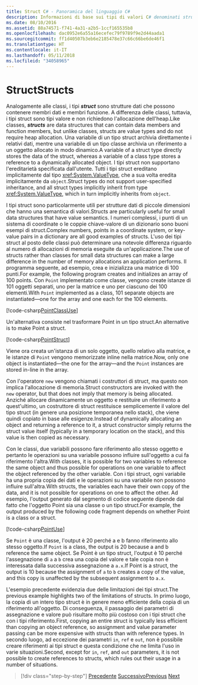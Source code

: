 ```yaml
---
title: Struct C# - Panoramica del linguaggio C#
description: Informazioni di base sui tipi di valori C# denominati struct
ms.date: 08/10/2016
ms.assetid: 88a74571-f741-4a31-a2b5-1ccf165535b8
ms.openlocfilehash: dac0952e6a55a16ecefec79f9789f9e2d44aada1
ms.sourcegitcommit: ff1d40507b3eb6e2185478e37c66c66be6de46f1
ms.translationtype: HT
ms.contentlocale: it-IT
ms.lasthandoff: 05/11/2018
ms.locfileid: "34058965"
---
```

# <a name="structs"></a><span data-ttu-id="daf1b-103">Struct</span><span class="sxs-lookup"><span data-stu-id="daf1b-103">Structs</span></span>

<span data-ttu-id="daf1b-104">Analogamente alle classi, i tipi ***struct*** sono strutture dati che possono contenere membri dati e membri funzione. A differenza delle classi, tuttavia, i tipi struct sono tipi valore e non richiedono l'allocazione dell'heap.</span><span class="sxs-lookup"><span data-stu-id="daf1b-104">Like classes, ***structs*** are data structures that can contain data members and function members, but unlike classes, structs are value types and do not require heap allocation.</span></span> <span data-ttu-id="daf1b-105">Una variabile di un tipo struct archivia direttamente i relativi dati, mentre una variabile di un tipo classe archivia un riferimento a un oggetto allocato in modo dinamico.</span><span class="sxs-lookup"><span data-stu-id="daf1b-105">A variable of a struct type directly stores the data of the struct, whereas a variable of a class type stores a reference to a dynamically allocated object.</span></span> <span data-ttu-id="daf1b-106">I tipi struct non supportano l'ereditarietà specificata dall'utente. Tutti i tipi struct ereditano implicitamente dal tipo <xref:System.ValueType>, che a sua volta eredita implicitamente da `object`.</span><span class="sxs-lookup"><span data-stu-id="daf1b-106">Struct types do not support user-specified inheritance, and all struct types implicitly inherit from type <xref:System.ValueType>, which in turn implicitly inherits from `object`.</span></span>

<span data-ttu-id="daf1b-107">I tipi struct sono particolarmente utili per strutture dati di piccole dimensioni che hanno una semantica di valori.</span><span class="sxs-lookup"><span data-stu-id="daf1b-107">Structs are particularly useful for small data structures that have value semantics.</span></span> <span data-ttu-id="daf1b-108">I numeri complessi, i punti di un sistema di coordinate o le coppie chiave-valore di un dizionario sono buoni esempi di struct.</span><span class="sxs-lookup"><span data-stu-id="daf1b-108">Complex numbers, points in a coordinate system, or key-value pairs in a dictionary are all good examples of structs.</span></span> <span data-ttu-id="daf1b-109">L'uso dei tipi struct al posto delle classi può determinare una notevole differenza riguardo al numero di allocazioni di memoria eseguite da un'applicazione.</span><span class="sxs-lookup"><span data-stu-id="daf1b-109">The use of structs rather than classes for small data structures can make a large difference in the number of memory allocations an application performs.</span></span> <span data-ttu-id="daf1b-110">Il programma seguente, ad esempio, crea e inizializza una matrice di 100 punti.</span><span class="sxs-lookup"><span data-stu-id="daf1b-110">For example, the following program creates and initializes an array of 100 points.</span></span> <span data-ttu-id="daf1b-111">Con `Point` implementato come classe, vengono create istanze di 101 oggetti separati, uno per la matrice e uno per ciascuno dei 100 elementi.</span><span class="sxs-lookup"><span data-stu-id="daf1b-111">With `Point` implemented as a class, 101 separate objects are instantiated—one for the array and one each for the 100 elements.</span></span>

[!code-csharp[PointClassUse](../../../samples/snippets/csharp/tour/structs/Program.cs#L5-L13)]

<span data-ttu-id="daf1b-112">Un'alternativa consiste nel trasformare Point in un tipo struct.</span><span class="sxs-lookup"><span data-stu-id="daf1b-112">An alternative is to make Point a struct.</span></span>

[!code-csharp[PointStruct](../../../samples/snippets/csharp/tour/structs/Point.cs#L3-L11)]

<span data-ttu-id="daf1b-113">Viene ora creata un'istanza di un solo oggetto, quello relativo alla matrice, e le istanze di `Point` vengono memorizzate inline nella matrice.</span><span class="sxs-lookup"><span data-stu-id="daf1b-113">Now, only one object is instantiated—the one for the array—and the `Point` instances are stored in-line in the array.</span></span>

<span data-ttu-id="daf1b-114">Con l'operatore `new` vengono chiamati i costruttori di struct, ma questo non implica l'allocazione di memoria.</span><span class="sxs-lookup"><span data-stu-id="daf1b-114">Struct constructors are invoked with the `new` operator, but that does not imply that memory is being allocated.</span></span> <span data-ttu-id="daf1b-115">Anziché allocare dinamicamente un oggetto e restituire un riferimento a quest'ultimo, un costruttore di struct restituisce semplicemente il valore del tipo struct (in genere una posizione temporanea nello stack), che viene quindi copiato in base alle esigenze.</span><span class="sxs-lookup"><span data-stu-id="daf1b-115">Instead of dynamically allocating an object and returning a reference to it, a struct constructor simply returns the struct value itself (typically in a temporary location on the stack), and this value is then copied as necessary.</span></span>

<span data-ttu-id="daf1b-116">Con le classi, due variabili possono fare riferimento allo stesso oggetto e pertanto le operazioni su una variabile possono influire sull'oggetto a cui fa riferimento l'altra.</span><span class="sxs-lookup"><span data-stu-id="daf1b-116">With classes, it is possible for two variables to reference the same object and thus possible for operations on one variable to affect the object referenced by the other variable.</span></span> <span data-ttu-id="daf1b-117">Con i tipi struct, ogni variabile ha una propria copia dei dati e le operazioni su una variabile non possono influire sull'altra.</span><span class="sxs-lookup"><span data-stu-id="daf1b-117">With structs, the variables each have their own copy of the data, and it is not possible for operations on one to affect the other.</span></span> <span data-ttu-id="daf1b-118">Ad esempio, l'output generato dal segmento di codice seguente dipende dal fatto che l'oggetto Point sia una classe o un tipo struct.</span><span class="sxs-lookup"><span data-stu-id="daf1b-118">For example, the output produced by the following code fragment depends on whether Point is a class or a struct.</span></span>

[!code-csharp[PointUse](../../../samples/snippets/csharp/tour/structs/Program.cs#L19-L22)]

<span data-ttu-id="daf1b-119">Se `Point` è una classe, l'output è 20 perché a e b fanno riferimento allo stesso oggetto.</span><span class="sxs-lookup"><span data-stu-id="daf1b-119">If `Point` is a class, the output is 20 because a and b reference the same object.</span></span> <span data-ttu-id="daf1b-120">Se Point è un tipo struct, l'output è 10 perché l'assegnazione di `a` a `b` crea una copia del valore e tale copia non è interessata dalla successiva assegnazione a `a.x`.</span><span class="sxs-lookup"><span data-stu-id="daf1b-120">If Point is a struct, the output is 10 because the assignment of `a` to `b` creates a copy of the value, and this copy is unaffected by the subsequent assignment to `a.x`.</span></span>

<span data-ttu-id="daf1b-121">L'esempio precedente evidenzia due delle limitazioni dei tipi struct.</span><span class="sxs-lookup"><span data-stu-id="daf1b-121">The previous example highlights two of the limitations of structs.</span></span> <span data-ttu-id="daf1b-122">In primo luogo, la copia di un intero tipo struct è in genere meno efficiente della copia di un riferimento all'oggetto. Di conseguenza, il passaggio dei parametri di assegnazione e valore può risultare molto più costoso con i tipi struct che con i tipi riferimento.</span><span class="sxs-lookup"><span data-stu-id="daf1b-122">First, copying an entire struct is typically less efficient than copying an object reference, so assignment and value parameter passing can be more expensive with structs than with reference types.</span></span> <span data-ttu-id="daf1b-123">In secondo luogo, ad eccezione dei parametri `in`, `ref` e `out`, non è possibile creare riferimenti ai tipi struct e questa condizione che ne limita l'uso in varie situazioni.</span><span class="sxs-lookup"><span data-stu-id="daf1b-123">Second, except for `in`, `ref`, and `out` parameters, it is not possible to create references to structs, which rules out their usage in a number of situations.</span></span>

>[!div class="step-by-step"]
<span data-ttu-id="daf1b-124">[Precedente](classes-and-objects.md)
[Successivo](arrays.md)</span><span class="sxs-lookup"><span data-stu-id="daf1b-124">[Previous](classes-and-objects.md)
[Next](arrays.md)</span></span>
